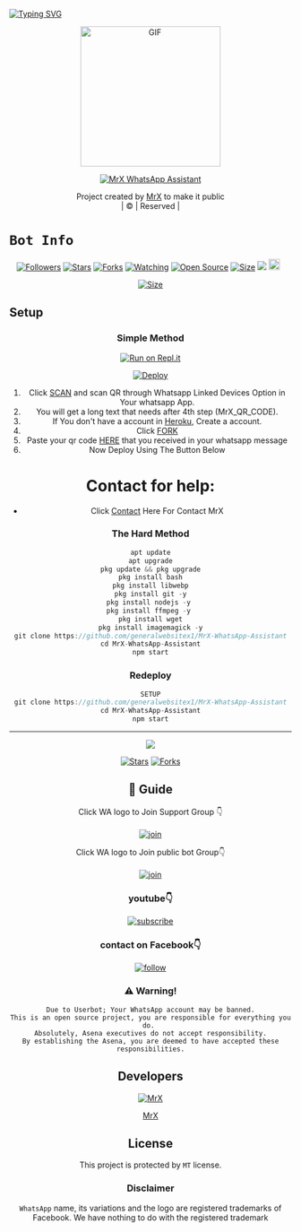 [![Typing SVG](https://readme-typing-svg.herokuapp.com?size=30&color=F753EE&lines=Welcome+To+MrX-WhatsApp-Assistant;This+Bot+Made+By+MrX)](https://git.io/typing-svg)
<div align="center">
        <img src="http://www.generalwebsitex.ml/my%20logo.jgp" alt="GIF" width="250" height="250"/>
</p>

<a href="#"><img title="MrX WhatsApp Assistant" src="https://img.shields.io/badge/MrX-Whatsapp_Assistant-green?colorA=%23ff0000&colorB=%23017e40&style=for-the-badge"></a>
</p>
  <p align="center">
</p>
</div>
<p align="center">
Project created by <a href="https://github.com/TURBOHYPER">MrX</a> to make it public
    <br>
       | © |
        Reserved |
    <br> 
</p>

# ```Bot Info```
<p align="center">
<a href="https://github.com/generalwebsitex1/followers"><img title="Followers" src="https://img.shields.io/github/followers/generalwebsitex1?color=red&style=flat-square"></a>
<a href="https://github.com/generalwebsitex1/MrX-WhatsApp-Assistant/stargazers/"><img title="Stars" src="https://img.shields.io/github/stars/generalwebsitex1/MrX-WhatsApp-Assistant?color=blue&style=flat-square"></a>
<a href="https://github.com/generalwebsitex1/MrX-WhatsApp-Assistant/network/members"><img title="Forks" src="https://img.shields.io/github/forks/generalwebsitex1/MrX-WhatsApp-Assistant?color=red&style=flat-square"></a>
<a href="https://github.com/generalwebsitex1/MrX-WhatsApp-Assistant/watchers"><img title="Watching" src="https://img.shields.io/github/watchers/generalwebsitex1/MrX-WhatsApp-Assistant?label=Watchers&color=blue&style=flat-square"></a>
<a href="https://github.com/generalwebsitex1/MrX-WhatsApp-Assistant"><img title="Open Source" src="https://img.shields.io/badge/Author-MrX%20Mods%20Inc.-red?v=103"></a>
<a href="https://github.com/generalwebsitex1/MrX-WhatsApp-Assistant/"><img title="Size" src="https://img.shields.io/github/repo-size/generalwebsitex1/MrX-WhatsApp-Assistant?style=flat-square&color=green"></a>
<a href="https://hits.seeyoufarm.com"><img src="https://hits.seeyoufarm.com/api/count/incr/badge.svg?url=https%3A%2F%2Fgithub.com%2Fgeneralwebsitex1%2FMrX-WhatsApp-Assistant&count_bg=%2379C83D&title_bg=%23555555&icon=probot.svg&icon_color=%2300FF6D&title=hits&edge_flat=false"/></a>
<a https://github.com/generalwebsitex1/MrX-WhatsApp-Assistant/graphs/commit-activity"><img height="20" src="https://img.shields.io/badge/Maintained%3F-yes-green.svg"></a>&nbsp;&nbsp;
</p>
<p align='center'>
    </p>

<p align="center">
<a href="http://www.generalwebsitex.ml"><img title="Size" src="https://img.shields.io/badge/Tutorial-Video-green"></a>
</p>

<p align="center">
<a ![Profile Views](https://hits.seeyoufarm.com/api/count/incr/badge.svg?url=https://github.com/generalwebsitex1/MrX-WhatsApp-Assistant&title=MrX-WhatsApp-Assistant%20Views)
</p>

## Setup
<div align="center">

  ### Simple Method
 
[![Run on Repl.it](https://repl.it/badge/github/quiec/whatsAlfa)](https://replit.com/@generalwebsitex1/MrX-WhatsApp-Assistant?output%20only=1&lite=1#index.js)

[![Deploy](https://www.herokucdn.com/deploy/button.svg)](https://heroku.com/deploy?template=https://github.com/generalwebsitex1/MrX-WhatsApp-Assistant) 
<br>
        
1. Click [SCAN](https://replit.com/@generalwebsitex1/MrX-WhatsApp-Assistant?output%20only=1&lite=1#index.js) and scan QR through Whatsapp Linked Devices Option in Your whatsapp App.
2. You will get a long text that needs after 4th step (MrX_QR_CODE).
3. If You don't have a account in [Heroku](https://signup.heroku.com/), Create a account.
4. Click [FORK](https://github.com/generalwebsitex1/MrX-WhatsApp-Assistant/fork)
5. Paste your qr code [HERE](https://github.com/generalwebsitex1/MrX-WhatsApp-Assistant/blob/main/session.json) that you received in your whatsapp message
6. Now Deploy Using The Button Below
   <br>
# Contact for help:
   * Click [Contact](https://wa.me/923055108095?text=Need+Help🙂) Here For Contact MrX
 
### The Hard Method
```js
apt update
apt upgrade
pkg update && pkg upgrade
pkg install bash
pkg install libwebp
pkg install git -y
pkg install nodejs -y 
pkg install ffmpeg -y 
pkg install wget
pkg install imagemagick -y
git clone https://github.com/generalwebsitex1/MrX-WhatsApp-Assistant
cd MrX-WhatsApp-Assistant
npm start
```
      
  
### Redeploy
```js
SETUP
git clone https://github.com/generalwebsitex1/MrX-WhatsApp-Assistant
cd MrX-WhatsApp-Assistant
npm start
```

----

  <p align="center">
  <a href="https://github.com/generalwebsitex1/MrX-WhatsApp-Assistant">
    
<a href="https://github.com/generalwebsitex1/followers">
<img src="https://img.shields.io/github/repo-size/farhan-dqz/Julie-Mwol?color=green&label=Repo%20total%20size&style=plastic">
<p align="center">
<a href="https://github.com/generalwebsitex1/followers"
<img title="Followers" src="https://img.shields.io/github/followers/generalwebsitex1?color=blue&style=flat-square"></a>
<a href="https://github.com/generalwebsitex1/MrX-WhatsApp-Assistant/stargazers/"><img title="Stars" src="https://img.shields.io/github/stars/generalwebsitex1/MrX-WhatsApp-Assistant?color=blue&style=flat-trangle"></a>
<a href="https://github.com/generalwebsitex1/MrX-WhatsApp-Assistant/network/members"><img title="Forks" src="https://img.shields.io/github/forks/generalwebsitex1/MrX-WhatsApp-Assistant?color=blue&style=flat-trangle"></a>
</p>

## 📢 Guide
Click WA logo to Join Support Group 👇
    <br>
<br>
  [![join](https://github.com/Alien-alfa/PublicBot/blob/main/wlogo.svg.png)](https://chat.whatsapp.com/KbeXBmjO6Ab5wVQnIA142v)
  <div align="center">


Click WA logo to Join public bot Group👇
    <br>
<br>
  [![join](https://github.com/Alien-alfa/PublicBot/blob/main/wlogo.svg.png)](https://chat.whatsapp.com/KbeXBmjO6Ab5wVQnIA142v)
  <div align="center">

  </div>

### youtube👇

[![subscribe](https://i.ibb.co/mqttCVQ/images-1-1.png)](http://www.generalwebsitex.ml)


### contact on Facebook👇

[![follow](https://i.ibb.co/zHdm4Hj/images-5-2.jpg)](https://www.facebook.com/khankhanirs)


### ⚠️ Warning! 
```
Due to Userbot; Your WhatsApp account may be banned.
This is an open source project, you are responsible for everything you do. 
Absolutely, Asena executives do not accept responsibility.
By establishing the Asena, you are deemed to have accepted these responsibilities.
```
          
## Developers
  <div align="center">
    
  [![MrX](http://www.generalwebsitex.ml/my%20logo.jpg?size=100)](https://github.com/TURBOHYPER)
    
[MrX](https://github.com/generalwebsitex1)
  </div>
    
    


## License
This project is protected by `MT` license.

### Disclaimer
`WhatsApp` name, its variations and the logo are registered trademarks of Facebook. We have nothing to do with the registered trademark
